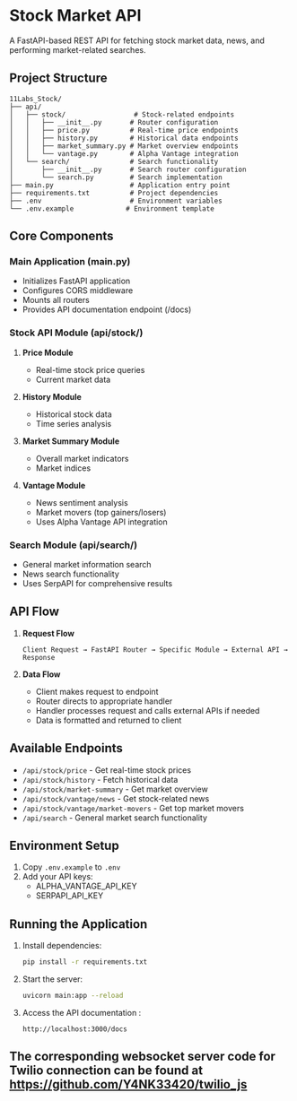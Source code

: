 # Stock Market API

A FastAPI-based REST API for fetching stock market data, news, and performing market-related searches.

## Project Structure

```
11Labs_Stock/
├── api/
│   ├── stock/                 # Stock-related endpoints
│   │   ├── __init__.py       # Router configuration
│   │   ├── price.py          # Real-time price endpoints
│   │   ├── history.py        # Historical data endpoints
│   │   ├── market_summary.py # Market overview endpoints
│   │   └── vantage.py        # Alpha Vantage integration
│   └── search/               # Search functionality
│       ├── __init__.py       # Search router configuration
│       └── search.py         # Search implementation
├── main.py                   # Application entry point
├── requirements.txt          # Project dependencies
├── .env                      # Environment variables
└── .env.example             # Environment template
```

## Core Components

### Main Application (main.py)
- Initializes FastAPI application
- Configures CORS middleware
- Mounts all routers
- Provides API documentation endpoint (/docs)

### Stock API Module (api/stock/)
1. **Price Module**
   - Real-time stock price queries
   - Current market data

2. **History Module**
   - Historical stock data
   - Time series analysis

3. **Market Summary Module**
   - Overall market indicators
   - Market indices

4. **Vantage Module**
   - News sentiment analysis
   - Market movers (top gainers/losers)
   - Uses Alpha Vantage API integration

### Search Module (api/search/)
- General market information search
- News search functionality
- Uses SerpAPI for comprehensive results

## API Flow

1. **Request Flow**
   ```
   Client Request → FastAPI Router → Specific Module → External API → Response
   ```

2. **Data Flow**
   - Client makes request to endpoint
   - Router directs to appropriate handler
   - Handler processes request and calls external APIs if needed
   - Data is formatted and returned to client

## Available Endpoints

- `/api/stock/price` - Get real-time stock prices
- `/api/stock/history` - Fetch historical data
- `/api/stock/market-summary` - Get market overview
- `/api/stock/vantage/news` - Get stock-related news
- `/api/stock/vantage/market-movers` - Get top market movers
- `/api/search` - General market search functionality

## Environment Setup

1. Copy `.env.example` to `.env`
2. Add your API keys:
   - ALPHA_VANTAGE_API_KEY
   - SERPAPI_API_KEY

## Running the Application

1. Install dependencies:
   ```bash
   pip install -r requirements.txt
   ```

2. Start the server:
   ```bash
   uvicorn main:app --reload
   ```

3. Access the API documentation :
   ```
   http://localhost:3000/docs
   ```

## The corresponding websocket server code for Twilio connection can be found at https://github.com/Y4NK33420/twilio_js

